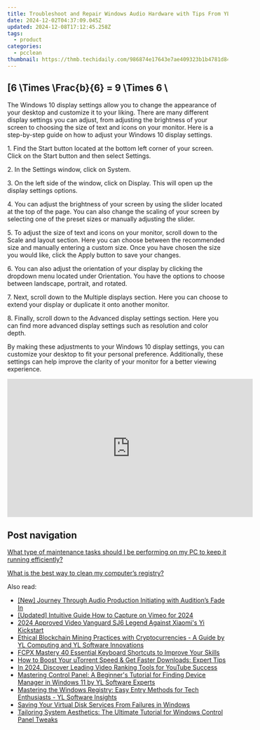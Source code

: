 ```yaml
---
title: Troubleshoot and Repair Windows Audio Hardware with Tips From YL Software Experts
date: 2024-12-02T04:37:09.045Z
updated: 2024-12-08T17:12:45.258Z
tags:
  - product
categories:
  - pcclean
thumbnail: https://thmb.techidaily.com/986874e17643e7ae409323b1b4781d84760454bfaeee292d2afe0ece59b7e568.jpg
---
```


## \[6 \Times \Frac{b}{6} = 9 \Times 6 \

The Windows 10 display settings allow you to change the appearance of your desktop and customize it to your liking. There are many different display settings you can adjust, from adjusting the brightness of your screen to choosing the size of text and icons on your monitor. Here is a step-by-step guide on how to adjust your Windows 10 display settings. 

1\. Find the Start button located at the bottom left corner of your screen. Click on the Start button and then select Settings.

2\. In the Settings window, click on System.

3\. On the left side of the window, click on Display. This will open up the display settings options. 

4\. You can adjust the brightness of your screen by using the slider located at the top of the page. You can also change the scaling of your screen by selecting one of the preset sizes or manually adjusting the slider.

5\. To adjust the size of text and icons on your monitor, scroll down to the Scale and layout section. Here you can choose between the recommended size and manually entering a custom size. Once you have chosen the size you would like, click the Apply button to save your changes.

6\. You can also adjust the orientation of your display by clicking the dropdown menu located under Orientation. You have the options to choose between landscape, portrait, and rotated.

7\. Next, scroll down to the Multiple displays section. Here you can choose to extend your display or duplicate it onto another monitor.

8\. Finally, scroll down to the Advanced display settings section. Here you can find more advanced display settings such as resolution and color depth. 

By making these adjustments to your Windows 10 display settings, you can customize your desktop to fit your personal preference. Additionally, these settings can help improve the clarity of your monitor for a better viewing experience.

<!-- affiliate ads begin -->
<iframe width="560" height="315" src="https://www.youtube.com/embed/QPAKth3O_5c?si=M69YSY0Mk_gsdU0Q" title="YouTube video player" frameborder="0" allow="accelerometer; autoplay; clipboard-write; encrypted-media; gyroscope; picture-in-picture; web-share" referrerpolicy="strict-origin-when-cross-origin" allowfullscreen></iframe>
<!-- affiliate ads end -->

## Post navigation

[What type of maintenance tasks should I be performing on my PC to keep it running efficiently?](https://tools.techidaily.com/pcclean/products/)

[What is the best way to clean my computer’s registry?](https://tools.techidaily.com/pcclean/products/)

<ins class="adsbygoogle"
     style="display:block"
     data-ad-format="autorelaxed"
     data-ad-client="ca-pub-7571918770474297"
     data-ad-slot="1223367746"></ins>

<ins class="adsbygoogle"
     style="display:block"
     data-ad-client="ca-pub-7571918770474297"
     data-ad-slot="8358498916"
     data-ad-format="auto"
     data-full-width-responsive="true"></ins>

<span class="atpl-alsoreadstyle">Also read:</span>
<div><ul>
<li><a href="https://extra-skills.techidaily.com/new-journey-through-audio-production-initiating-with-auditions-fade-in/"><u>[New] Journey Through Audio Production Initiating with Audition’s Fade In</u></a></li>
<li><a href="https://screen-video-capture.techidaily.com/updated-intuitive-guide-how-to-capture-on-vimeo-for-2024/"><u>[Updated] Intuitive Guide How to Capture on Vimeo for 2024</u></a></li>
<li><a href="https://fox-helps.techidaily.com/2024-approved-video-vanguard-sj6-legend-against-xiaomis-yi-kickstart/"><u>2024 Approved Video Vanguard SJ6 Legend Against Xiaomi's Yi Kickstart</u></a></li>
<li><a href="https://discover-amazing.techidaily.com/ethical-blockchain-mining-practices-with-cryptocurrencies-a-guide-by-yl-computing-and-yl-software-innovations/"><u>Ethical Blockchain Mining Practices with Cryptocurrencies - A Guide by YL Computing and YL Software Innovations</u></a></li>
<li><a href="https://ai-vdieo-software.techidaily.com/fcpx-mastery-40-essential-keyboard-shortcuts-to-improve-your-skills/"><u>FCPX Mastery 40 Essential Keyboard Shortcuts to Improve Your Skills</u></a></li>
<li><a href="https://program-issues.techidaily.com/how-to-boost-your-utorrent-speed-and-get-faster-downloads-expert-tips/"><u>How to Boost Your uTorrent Speed & Get Faster Downloads: Expert Tips</u></a></li>
<li><a href="https://youtube-webster.techidaily.com/24-discover-leading-video-ranking-tools-for-youtube-success/"><u>In 2024, Discover Leading Video Ranking Tools for YouTube Success</u></a></li>
<li><a href="https://discover-amazing.techidaily.com/mastering-control-panel-a-beginners-tutorial-for-finding-device-manager-in-windows-11-by-yl-software-experts/"><u>Mastering Control Panel: A Beginner's Tutorial for Finding Device Manager in Windows 11 by YL Software Experts</u></a></li>
<li><a href="https://discover-amazing.techidaily.com/mastering-the-windows-registry-easy-entry-methods-for-tech-enthusiasts-yl-software-insights/"><u>Mastering the Windows Registry: Easy Entry Methods for Tech Enthusiasts - YL Software Insights</u></a></li>
<li><a href="https://win11.techidaily.com/saving-your-virtual-disk-services-from-failures-in-windows/"><u>Saving Your Virtual Disk Services From Failures in Windows</u></a></li>
<li><a href="https://discover-amazing.techidaily.com/tailoring-system-aesthetics-the-ultimate-tutorial-for-windows-control-panel-tweaks/"><u>Tailoring System Aesthetics: The Ultimate Tutorial for Windows Control Panel Tweaks</u></a></li>
</ul></div>

